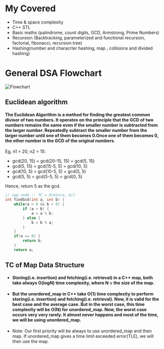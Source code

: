 # My Covered
- Time & space complexity
- C++ STL
- Basic maths (palindrome, count digits, GCD, Armstrong, Prime Numbers)
- Recursion (Backtracking, parameterized and functional recursion, factorial, fibonacci, recursion tree)
- Hashing(number and characrter hashing, map , collisions and divided hashing)

# General DSA Flowchart
![Flowchart](https://leetcode.com/explore/interview/card/cheatsheets/720/resources/Figures/DSA/Chapter_11/flowchart.png)


## Euclidean algorithm
#### The Euclidean Algorithm is a method for finding the greatest common divisor of two numbers. It operates on the principle that the GCD of two numbers remains the same even if the smaller number is subtracted from the larger number. Repeatedly subtract the smaller number from the larger number until one of them becomes 0.Once one of them becomes 0, the other number is the GCD of the original numbers.

Eg, n1 = 20, n2 = 15:

- gcd(20, 15) = gcd(20-15, 15) = gcd(5, 15)
- gcd(5, 15) = gcd(15-5, 5) = gcd(10, 5) 
- gcd(10, 5) = gcd(10-5, 5) = gcd(5, 5) 
- gcd(5, 5) = gcd(5-5, 5) = gcd(0, 5)
  
Hence, return 5 as the gcd.

```cpp
// cpp code :- TC = O(min(a, b)) 
int findGcd(int a, int b) {
    while(a > 0 && b > 0) {
        if (a > b) {
            a = a % b;
        } else {
            b = b % a; 
        }
    }
    if(a == 0) {
        return b;
    }
    return a;
```

## TC of Map Data Structure

- #### Storing(i.e. insertion) and fetching(i.e. retrieval) in a C++ map, both take always O(logN) time complexity, where N = the size of the map. 

- #### But the unordered_map in C++ take O(1) time complexity to perform storing(i.e. insertion) and fetching(i.e. retrieval). Now, it is valid for the best case and the average case. But in the worst case, this time complexity will be O(N) for unordered_map. Now, the worst case occurs very very rarely. It almost never happens and most of the time, we will be using unordered_map. 

- Note: Our first priority will be always to use unordered_map and then map. If unordered_map gives a time limit exceeded error(TLE), we will then use the map.